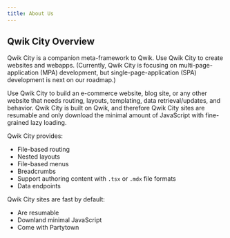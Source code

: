 ```yaml
---
title: About Us
---
```


## Qwik City Overview

Qwik City is a companion meta-framework to Qwik. Use Qwik City to create websites and webapps. (Currently, Qwik City is focusing on multi-page-application (MPA) development, but single-page-application (SPA) development is next on our roadmap.)

Use Qwik City to build an e-commerce website, blog site, or any other website that needs routing, layouts, templating, data retrieval/updates, and behavior. Qwik City is built on Qwik, and therefore Qwik City sites are resumable and only download the minimal amount of JavaScript with fine-grained lazy loading.

Qwik City provides:

- File-based routing
- Nested layouts
- File-based menus
- Breadcrumbs
- Support authoring content with `.tsx` or `.mdx` file formats
- Data endpoints

Qwik City sites are fast by default:

- Are resumable
- Downland minimal JavaScript
- Come with Partytown
